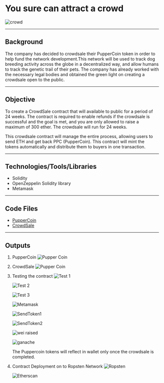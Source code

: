 # **You sure can attract a crowd**

![crowd](Images/crowd.jpeg)

----
## **Background**

The company has decided to crowdsale their PupperCoin token in order to help fund the network development.This network will be used to track dog breeding activity across the globe in a decentralized way, and allow humans to track the genetic trail of their pets. The company has already worked with the necessary legal bodies and obtained the green light on creating a crowdsale open to the public. 

---
## **Objective**
To create a CrowdSale contract that will available to public for a period of 24 weeks. The contract is  required to enable refunds if the crowdsale is successful and the goal is met, and you are only allowed to raise a maximum of 300 ether. The crowdsale will run for 24 weeks.

This crowdsale contract will manage the entire process, allowing users to send ETH and get back PPC (PupperCoin).
This contract will mint the tokens automatically and distribute them to buyers in one transaction.

---
## **Technologies/Tools/Libraries**
* Solidity
* OpenZeppelin Solidity library
* Metamask
---
## **Code Files**
* [PupperCoin](PupperCoin.sol) </br>
* [CrowdSale](Crowdsale.sol)

---
## **Outputs**
1. PupperCoin 
    ![Pupper Coin](Outputs/PupperCoin.png)
2. CrowdSale
    ![Pupper Coin](Outputs/CrowdSale.png)
3. Testing the contract
    ![Test 1](Outputs/contract_deployment_1.png) </br>

    ![Test 2](Outputs/contract_deployment_2.png) </br>

    ![Test 3](Outputs/contract_deployment_3.png)   </br>

    ![Metamask](Outputs/metamask_contract_deployment.png) </br>

    ![SendToken1](Outputs/send_token_1.png) </br>

    ![SendToken2](Outputs/send_token_2.png) </br>

    ![wei raised](Outputs/wei_raised.png) </br>

    ![ganache](Outputs/ganache_wallet_addresses.png) </br>

    The Puppercoin tokens will reflect in wallet only once the crowdsale is completed.

4. Contract Deployment on to Ropsten Network
    ![Ropsten](Outputs/Ropsten_deployment.png) 

    ![Etherscan](Outputs/Etherscan.png) 
   

   


